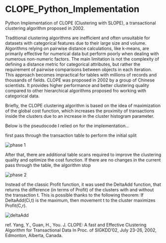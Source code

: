 # CLOPE_Python_Implementation
Python Implementation of CLOPE (Clustering with SLOPE), a transactional clustering algorithm proposed in 2002.

Traditional clustering algorithms are inefficient and often unsuitable for datasets with categorical features due to their large size and volume. Algorithms relying on pairwise distance calculations, like k-means, are primarily effective for numerical data but perform poorly when dealing with numerous non-numeric factors. The main limitation is not the complexity of defining a distance metric for categorical attributes, but rather the requirement of pairwise comparisons between objects in each iteration. This approach becomes impractical for tables with millions of records and thousands of fields.
CLOPE was proposed in 2002 by a group of Chinese scientists. It provides higher performance and better clustering quality compared to other hierarchical algorithms proposed fro working with categorical data.

Briefly, the CLOPE clustering algorithm is based on the idea of maximization of the global cost function, which increases the proximity of transactions inside the clusters due to an increase in the cluster histogram parameter.

Below is the pseudocode I relied on for the implementation...

first pass through the transaction table to perform the initial split

![phase 1](https://github.com/LinoVelardita/CLOPE_Python_Implementation/assets/102514924/8fdf30d1-851c-4f1c-83cf-02e2612628ea)

After that, there are additional table scans required to improve the clustering quality and optimize the cost function. If there are no changes in the current pass through the table, the algorithm stop

![phase 2](https://github.com/LinoVelardita/CLOPE_Python_Implementation/assets/102514924/979afb03-da58-4923-921f-904bad491d7c)

Instead of the classic Profit function, it was used the DeltaAdd function, that returns the difference (in terms of Profit) of the clusters with and without the transaction t. This is possible thanks to the following theorem: If DeltaAdd(Ci,t) is the maximum, then movement t to the cluster maximizes Profit(C,r).

![deltaAdd](https://github.com/LinoVelardita/CLOPE_Python_Implementation/assets/102514924/086db9a5-30df-4c2a-afab-2d8d6da52d53)





ref. Yang, Y., Guan, H., You. J. CLOPE: A fast and Effective Clustering Algorithm for Transactional Data In Proc. of SIGKDD’02, July 23-26, 2002, Edmonton, Alberta, Canada.

